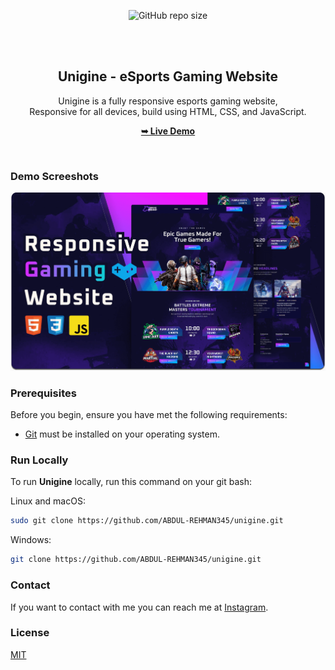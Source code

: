 <div align="center">
  
  ![GitHub repo size](https://img.shields.io/github/repo-size/codewithsadee/unigine)
  

  <br />
  <br />

  <h2 align="center">Unigine - eSports Gaming Website</h2>

  Unigine is a fully responsive esports gaming website, <br />Responsive for all devices, build using HTML, CSS, and JavaScript.

  <a href=""><strong>➥ Live Demo</strong></a>

</div>

<br />

### Demo Screeshots

![Unigine Desktop Demo](./readme-images/desktop.png "Desktop Demo")

### Prerequisites

Before you begin, ensure you have met the following requirements:

* [Git](https://git-scm.com/downloads "Download Git") must be installed on your operating system.

### Run Locally

To run **Unigine** locally, run this command on your git bash:

Linux and macOS:

```bash
sudo git clone https://github.com/ABDUL-REHMAN345/unigine.git
```

Windows:

```bash
git clone https://github.com/ABDUL-REHMAN345/unigine.git
```

### Contact

If you want to contact with me you can reach me at [Instagram](https://www.instagram.com/coder_life98/).

### License

[MIT](https://choosealicense.com/licenses/mit/)

